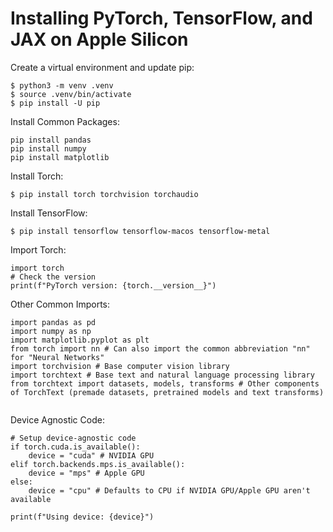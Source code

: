 # Installing PyTorch, TensorFlow, and JAX on Apple Silicon

Create a virtual environment and update pip:

```
$ python3 -m venv .venv
$ source .venv/bin/activate
$ pip install -U pip
```

Install Common Packages:
```
pip install pandas
pip install numpy
pip install matplotlib
```

Install Torch:

```
$ pip install torch torchvision torchaudio
```

Install TensorFlow:

```
$ pip install tensorflow tensorflow-macos tensorflow-metal
```

Import Torch:
```
import torch
# Check the version
print(f"PyTorch version: {torch.__version__}")
```

Other Common Imports:
```
import pandas as pd
import numpy as np
import matplotlib.pyplot as plt
from torch import nn # Can also import the common abbreviation "nn" for "Neural Networks"
import torchvision # Base computer vision library
import torchtext # Base text and natural language processing library
from torchtext import datasets, models, transforms # Other components of TorchText (premade datasets, pretrained models and text transforms)


```

Device Agnostic Code:

```
# Setup device-agnostic code 
if torch.cuda.is_available():
    device = "cuda" # NVIDIA GPU
elif torch.backends.mps.is_available():
    device = "mps" # Apple GPU
else:
    device = "cpu" # Defaults to CPU if NVIDIA GPU/Apple GPU aren't available

print(f"Using device: {device}")
```
